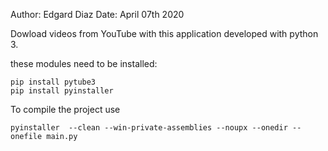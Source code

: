 Author: Edgard Diaz
Date: April  07th  2020

Dowload videos from YouTube with this application developed with python 3.

these modules need to be installed:

	pip install pytube3
	pip install pyinstaller
	

To compile the project use

	pyinstaller  --clean --win-private-assemblies --noupx --onedir --onefile main.py
